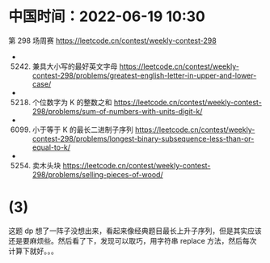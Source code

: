 
# 中国时间：2022-06-19 10:30

第 298 场周赛 https://leetcode.cn/contest/weekly-contest-298
- 5242. 兼具大小写的最好英文字母 https://leetcode.cn/contest/weekly-contest-298/problems/greatest-english-letter-in-upper-and-lower-case/
- 5218. 个位数字为 K 的整数之和 https://leetcode.cn/contest/weekly-contest-298/problems/sum-of-numbers-with-units-digit-k/
- 6099. 小于等于 K 的最长二进制子序列 https://leetcode.cn/contest/weekly-contest-298/problems/longest-binary-subsequence-less-than-or-equal-to-k/
- 5254. 卖木头块 https://leetcode.cn/contest/weekly-contest-298/problems/selling-pieces-of-wood/

# (3)

这题 dp 想了一阵子没想出来，看起来像经典题目最长上升子序列，但是其实应该还是要麻烦些。然后看了下，发现可以取巧，用字符串 replace 方法，然后每次计算下就好。。。
